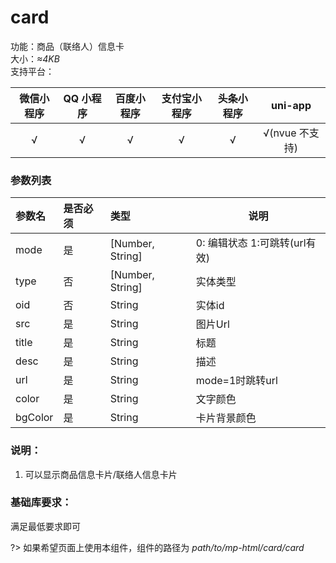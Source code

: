 # card
功能：商品（联络人）信息卡  
大小：*≈4KB*  
支持平台：  

| 微信小程序 | QQ 小程序 | 百度小程序 | 支付宝小程序 | 头条小程序 | uni-app |
|:---:|:---:|:---:|:---:|:---:|:---:|
| √ | √ | √ | √ | √ | √(nvue 不支持) |

### 参数列表  
|参数名|是否必须|类型|说明|
|:---- |:---|:----- |----- |
|mode |是|[Number, String]|0: 编辑状态 1:可跳转(url有效)|
|type|否|[Number, String]|实体类型|
|oid|否|String|实体id|
|src|是|String|图片Url|
|title|是|String|标题|
|desc|是|String|描述|
|url|是|String|mode=1时跳转url|
|color|是|String|文字颜色|
|bgColor|是|String|卡片背景颜色|

### 说明：  
1. 可以显示商品信息卡片/联络人信息卡片  

### 基础库要求：    
满足最低要求即可  

?> 如果希望页面上使用本组件，组件的路径为 *path/to/mp-html/card/card*  
